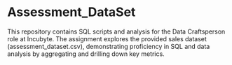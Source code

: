 # Assessment_DataSet
This repository contains SQL scripts and analysis for the Data Craftsperson role at Incubyte. The assignment explores the provided sales dataset (assessment_dataset.csv), demonstrating proficiency in SQL and data analysis by aggregating and drilling down key metrics.
